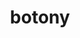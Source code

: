 ---
title: "botony"
hashtag: botony
layout: hashtag
subdivision-of:
  - biology
tags:
  - biology
---